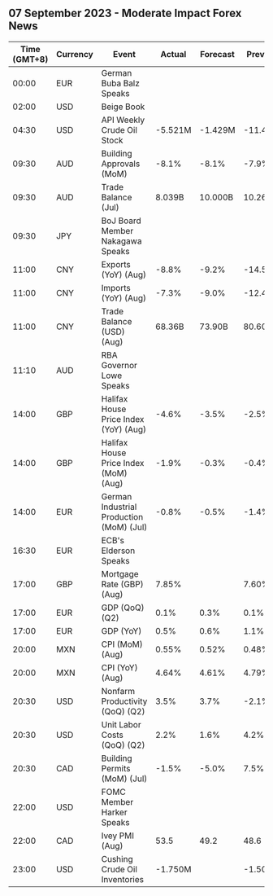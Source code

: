 ## 07 September 2023 - Moderate Impact Forex News

| Time (GMT+8) | Currency | Event | Actual | Forecast | Previous |
|------|----------|-------|--------|----------|----------|
| 00:00 | EUR | German Buba Balz Speaks |  |  |  |
| 02:00 | USD | Beige Book |  |  |  |
| 04:30 | USD | API Weekly Crude Oil Stock | -5.521M | -1.429M | -11.486M |
| 09:30 | AUD | Building Approvals (MoM) | -8.1% | -8.1% | -7.9% |
| 09:30 | AUD | Trade Balance (Jul) | 8.039B | 10.000B | 10.268B |
| 09:30 | JPY | BoJ Board Member Nakagawa Speaks |  |  |  |
| 11:00 | CNY | Exports (YoY) (Aug) | -8.8% | -9.2% | -14.5% |
| 11:00 | CNY | Imports (YoY) (Aug) | -7.3% | -9.0% | -12.4% |
| 11:00 | CNY | Trade Balance (USD) (Aug) | 68.36B | 73.90B | 80.60B |
| 11:10 | AUD | RBA Governor Lowe Speaks |  |  |  |
| 14:00 | GBP | Halifax House Price Index (YoY) (Aug) | -4.6% | -3.5% | -2.5% |
| 14:00 | GBP | Halifax House Price Index (MoM) (Aug) | -1.9% | -0.3% | -0.4% |
| 14:00 | EUR | German Industrial Production (MoM) (Jul) | -0.8% | -0.5% | -1.4% |
| 16:30 | EUR | ECB's Elderson Speaks |  |  |  |
| 17:00 | GBP | Mortgage Rate (GBP) (Aug) | 7.85% |  | 7.60% |
| 17:00 | EUR | GDP (QoQ) (Q2) | 0.1% | 0.3% | 0.1% |
| 17:00 | EUR | GDP (YoY) | 0.5% | 0.6% | 1.1% |
| 20:00 | MXN | CPI (MoM) (Aug) | 0.55% | 0.52% | 0.48% |
| 20:00 | MXN | CPI (YoY) (Aug) | 4.64% | 4.61% | 4.79% |
| 20:30 | USD | Nonfarm Productivity (QoQ) (Q2) | 3.5% | 3.7% | -2.1% |
| 20:30 | USD | Unit Labor Costs (QoQ) (Q2) | 2.2% | 1.6% | 4.2% |
| 20:30 | CAD | Building Permits (MoM) (Jul) | -1.5% | -5.0% | 7.5% |
| 22:00 | USD | FOMC Member Harker Speaks |  |  |  |
| 22:00 | CAD | Ivey PMI (Aug) | 53.5 | 49.2 | 48.6 |
| 23:00 | USD | Cushing Crude Oil Inventories | -1.750M |  | -1.504M |
